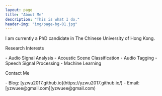 ```yaml
---
layout: page
title: "About Me"
description: "This is what I do."
header-img: "img/page-bg-01.jpg"
---
```


I am currently a PhD candidate in The Chinese University of Hong Kong.

<left>
    <p>Research Interests</p>
</left>
- Audio Signal Analysis
    - Acoustic Scene Classification
    - Audio Tagging
- Speech Signal Processing
- Machine Learning



<left>
    <p>Contact Me</p>
</left>
- Blog: [yzwu2017.github.io](https://yzwu2017.github.io/)
- Email: [yzwuee@gmail.com](yzwuee@gmail.com)
